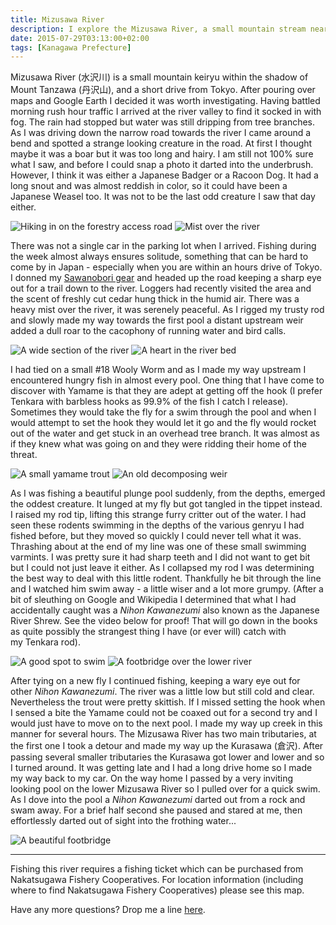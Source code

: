 ```yaml
---
title: Mizusawa River
description: I explore the Mizusawa River, a small mountain stream near Tokyo, and find a beautiful creek teeming with small Yamame...
date: 2015-07-29T03:13:00+02:00
tags: [Kanagawa Prefecture]
---
```

<div class="text-lg mt-2">
<p class="mb-2">Mizusawa River (水沢川) is a small mountain keiryu within the shadow of Mount Tanzawa (丹沢山), and a short drive from Tokyo. After pouring over maps and Google Earth I decided it was worth investigating. Having battled morning rush hour traffic I arrived at the river valley to find it socked in with fog. The rain had stopped but water was still dripping from tree branches. As I was driving down the narrow road towards the river I came around a bend and spotted a strange looking creature in the road. At first I thought maybe it was a boar but it was too long and hairy. I am still not 100% sure what I saw, and before I could snap a photo it darted into the underbrush. However, I think it was either a Japanese Badger or a Racoon Dog. It had a long snout and was almost reddish in color, so it could have been a Japanese Weasel too. It was not to be the last odd creature I saw that day either.</p>

<img class="w-8/12 rounded-lg shadow-lg mx-auto" src="https://fallfish-tenkara-images.s3-us-west-1.amazonaws.com/FfT+-+Mizusawa+River/mount%2Btanzawa-keiryu-nakatsugawa%2Bfishery%2Bcooperatives-hiking.jpg" alt="Hiking in on the forestry access road" />

<img class="w-8/12 rounded-lg shadow-lg mx-auto" src="https://fallfish-tenkara-images.s3-us-west-1.amazonaws.com/FfT+-+Mizusawa+River/mount%2Btanzawa-keiryu-nakatsugawa%2Bfishery%2Bcooperatives-mist.jpg" alt="Mist over the river" />

<p class="mb-2 mt-2">There was not a single car in the parking lot when I arrived. Fishing during the week almost always ensures solitude, something that can be hard to come by in Japan - especially when you are within an hours drive of Tokyo. I donned my <a href="https://www.fallfishtenkara.com/sawanobori-footwear/" target="_blank" rel="noopener noreferrer" class="text-red-500 hover:bg-red-500 hover:text-white">Sawanobori gear</a> and headed up the road keeping a sharp eye out for a trail down to the river. Loggers had recently visited the area and the scent of freshly cut cedar hung thick in the humid air. There was a heavy mist over the river, it was serenely peaceful. As I rigged my trusty rod and slowly made my way towards the first pool a distant upstream weir added a dull roar to the cacophony of running water and bird calls.</p>

<img class="w-8/12 rounded-lg shadow-lg mx-auto" src="https://fallfish-tenkara-images.s3-us-west-1.amazonaws.com/FfT+-+Mizusawa+River/mount%2Btanzawa-keiryu-nakatsugawa%2Bfishery%2Bcooperatives-river.jpg" alt="A wide section of the river" />

<img class="w-8/12 rounded-lg shadow-lg mx-auto" src="https://fallfish-tenkara-images.s3-us-west-1.amazonaws.com/FfT+-+Mizusawa+River/mount%2Btanzawa-keiryu-nakatsugawa%2Bfishery%2Bcooperatives-heart.jpg" alt="A heart in the river bed" />

<p class="mb-2 mt-2">I had tied on a small #18 Wooly Worm and as I made my way upstream I encountered hungry fish in almost every pool. One thing that I have come to discover with Yamame is that they are adept at getting off the hook (I prefer Tenkara with barbless hooks as 99.9% of the fish I catch I release). Sometimes they would take the fly for a swim through the pool and when I would attempt to set the hook they would let it go and the fly would rocket out of the water and get stuck in an overhead tree branch. It was almost as if they knew what was going on and they were ridding their home of the threat.</p>

<img class="w-8/12 rounded-lg shadow-lg mx-auto" src="https://fallfish-tenkara-images.s3-us-west-1.amazonaws.com/FfT+-+Mizusawa+River/mount%2Btanzawa-keiryu-nakatsugawa%2Bfishery%2Bcooperatives-yamame.jpg" alt="A small yamame trout" />

<img class="w-8/12 rounded-lg shadow-lg mx-auto" src="https://fallfish-tenkara-images.s3-us-west-1.amazonaws.com/FfT+-+Mizusawa+River/mount%2Btanzawa-keiryu-nakatsugawa%2Bfishery%2Bcooperatives-weir.jpg" alt="An old decomposing weir" />

<p class="mb-2 mt-2">As I was fishing a beautiful plunge pool suddenly, from the depths, emerged the oddest creature. It lunged at my fly but got tangled in the tippet instead. I raised my rod tip, lifting this strange furry critter out of the water. I had seen these rodents swimming in the depths of the various genryu I had fished before, but they moved so quickly I could never tell what it was. Thrashing about at the end of my line was one of these small swimming varmints. I was pretty sure it had sharp teeth and I did not want to get bit but I could not just leave it either. As I collapsed my rod I was determining the best way to deal with this little rodent. Thankfully he bit through the line and I watched him swim away - a little wiser and a lot more grumpy. (After a bit of sleuthing on Google and Wikipedia I determined that what I had accidentally caught was a <i>Nihon Kawanezumi</i> also known as the Japanese River Shrew. See the video below for proof! That will go down in the books as quite possibly the strangest thing I have (or ever will) catch with my Tenkara rod).</p>

<img class="w-8/12 rounded-lg shadow-lg mx-auto" src="https://fallfish-tenkara-images.s3-us-west-1.amazonaws.com/FfT+-+Mizusawa+River/mount%2Btanzawa-keiryu-nakatsugawa%2Bfishery%2Bcooperatives-swimming+hole.jpg" alt="A good spot to swim" />

<img class="w-8/12 rounded-lg shadow-lg mx-auto" src="https://fallfish-tenkara-images.s3-us-west-1.amazonaws.com/FfT+-+Mizusawa+River/mount%2Btanzawa-keiryu-nakatsugawa%2Bfishery%2Bcooperatives-hiking%2Bbridge.jpg" alt="A footbridge over the lower river" />

<p class="mb-2 mt-2">After tying on a new fly I continued fishing, keeping a wary eye out for other <i>Nihon Kawanezumi</i>. The river was a little low but still cold and clear. Nevertheless the trout were pretty skittish. If I missed setting the hook when I sensed a bite the Yamame could not be coaxed out for a second try and I would just have to move on to the next pool. I made my way up creek in this manner for several hours. The Mizusawa River has two main tributaries, at the first one I took a detour and made my way up the Kurasawa (倉沢). After passing several smaller tributaries the Kurasawa got lower and lower and so I turned around. It was getting late and I had a long drive home so I made my way back to my car. On the way home I passed by a very inviting looking pool on the lower Mizusawa River so I pulled over for a quick swim. As I dove into the pool a <i>Nihon Kawanezumi </i>darted out from a rock and swam away. For a brief half second she paused and stared at me, then effortlessly darted out of sight into the frothing water...</p>

<img class="w-8/12 rounded-lg shadow-lg mx-auto" src="https://fallfish-tenkara-images.s3-us-west-1.amazonaws.com/FfT+-+Mizusawa+River/mount+tanzawa-mizusawa+river-keiryu-tokyo-Nakatsugawa+fishery+cooperatives-effects.jpg" alt="A beautiful footbridge" />

<hr />

<p class="mb-2 mt-2">Fishing this river requires a fishing ticket which can be purchased from Nakatsugawa Fishery Cooperatives. For location information (including where to find Nakatsugawa Fishery Cooperatives) please see this map.

Have any more questions? Drop me a line <a href="https://www.fallfishtenkara.com/about" target="_blank" rel="noopener noreferrer" class="text-red-500 hover:bg-red-500 hover:text-white">here</a>.</p>
</div>
